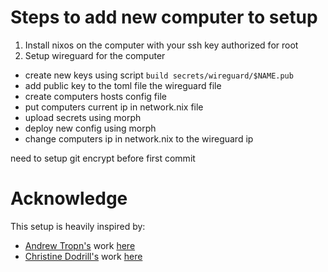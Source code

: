 # Steps to add new computer to setup

1. Install nixos on the computer with your ssh key authorized for root
2. Setup wireguard for the computer
  - create new keys using script `build secrets/wireguard/$NAME.pub`
  - add public key to the toml file the wireguard file
  - create computers hosts config file
  - put computers current ip in network.nix file
  - upload secrets using morph
  - deploy new config using morph
  - change computers ip in network.nix to the wireguard ip

need to setup git encrypt before first commit

# Acknowledge

This setup is heavily inspired by:
- [Andrew Tropn's](https://www.youtube.com/channel/UCuj_loxODrOPxSsXDfJmpng) work [here](https://github.com/abcdw/rde)
- [Christine Dodrill's](https://christine.website/) work [here](https://github.com/Xe/blog-nixos-configs)
